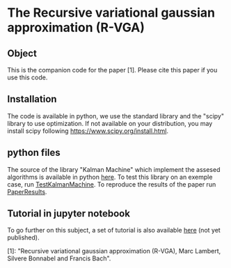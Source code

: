 # The Recursive variational gaussian approximation (R-VGA)

## Object

This is the companion code for the paper \[1\]. Please cite this paper if you use this code.  

## Installation
The code is available in python, we use the standard library and the "scipy" library to use optimization. If not available on your distribution, you may install scipy following https://www.scipy.org/install.html.

## python files
The source of the library "Kalman Machine" which implement the assesed algorithms is available in python [here][0]. To test this library on an exemple case, run [TestKalmanMachine][1]. To reproduce the results of the paper run [PaperResults][2]. 

## Tutorial in jupyter notebook
To go further on this subject, a set of tutorial is also available [here][3] (not yet published). 

[0]: ./KalmanMachine
[1]: ./TestKalmanMachine.py
[2]: ./PaperResults.py
[3]: ./Tutorial/README.md

\[1\]: "Recursive variational gaussian approximation (R-VGA), Marc Lambert, Silvere Bonnabel and Francis Bach". 

